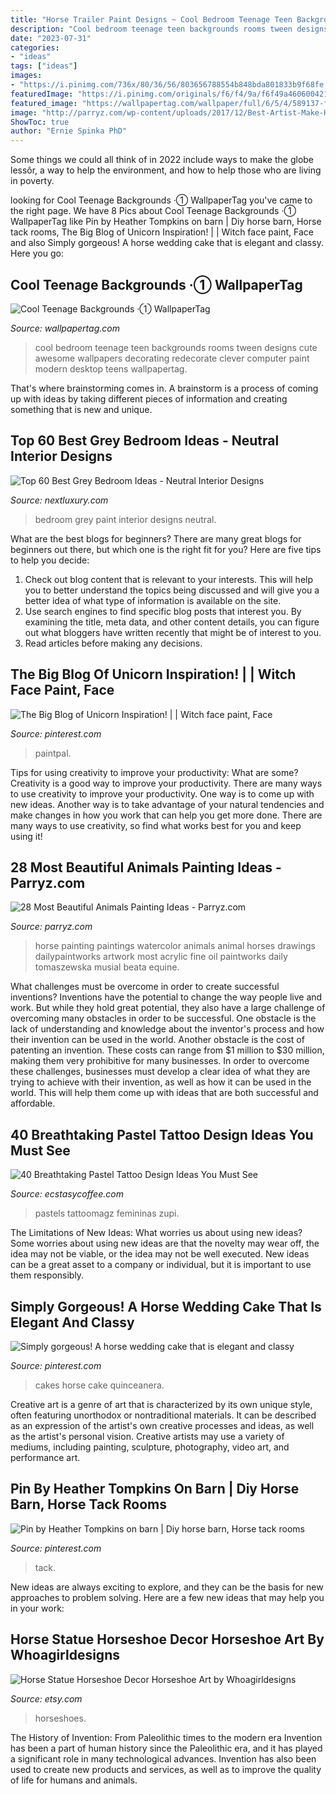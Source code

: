 ```yaml
---
title: "Horse Trailer Paint Designs ~ Cool Bedroom Teenage Teen Backgrounds Rooms Tween Designs Cute Awesome Wallpapers Decorating Redecorate Clever Computer Paint Modern Desktop Teens Wallpapertag"
description: "Cool bedroom teenage teen backgrounds rooms tween designs cute awesome wallpapers decorating redecorate clever computer paint modern desktop teens wallpapertag"
date: "2023-07-31"
categories:
- "ideas"
tags: ["ideas"]
images:
- "https://i.pinimg.com/736x/80/36/56/803656788554b848bda801833b9f68fe.jpg"
featuredImage: "https://i.pinimg.com/originals/f6/f4/9a/f6f49a460600421f6cd84ddac3286c6a.jpg"
featured_image: "https://wallpapertag.com/wallpaper/full/6/5/4/589137-full-size-cool-teenage-backgrounds-1920x1403-computer.jpg"
image: "http://parryz.com/wp-content/uploads/2017/12/Best-Artist-Make-Horse-Painting-525x700.jpg"
ShowToc: true
author: "Ernie Spinka PhD"
---
```



Some things we could all think of in 2022 include ways to make the globe lessôr, a way to help the environment, and how to help those who are living in poverty.

	

		
looking for Cool Teenage Backgrounds ·① WallpaperTag you've came to the right page. We have 8 Pics about Cool Teenage Backgrounds ·① WallpaperTag like Pin by Heather Tompkins on barn | Diy horse barn, Horse tack rooms, The Big Blog of Unicorn Inspiration! | | Witch face paint, Face and also Simply gorgeous! A horse wedding cake that is elegant and classy. Here you go:
		
    
## Cool Teenage Backgrounds ·① WallpaperTag

<img loading=lazy src="https://wallpapertag.com/wallpaper/full/6/5/4/589137-full-size-cool-teenage-backgrounds-1920x1403-computer.jpg" onerror="this.onerror=null;this.src='https://tse1.mm.bing.net/th?id=OIP.vng7NHjoGjOjXnvXHfHSwwHaFa&amp;pid=15.1';" alt="Cool Teenage Backgrounds ·① WallpaperTag">

_Source: wallpapertag.com_

>cool bedroom teenage teen backgrounds rooms tween designs cute awesome wallpapers decorating redecorate clever computer paint modern desktop teens wallpapertag. 

	

That's where brainstorming comes in. A brainstorm is a process of coming up with ideas by taking different pieces of information and creating something that is new and unique.

    
## Top 60 Best Grey Bedroom Ideas - Neutral Interior Designs

<img loading=lazy src="https://nextluxury.com/wp-content/uploads/grey-paint-ideas-for-bedroom-1.jpg" onerror="this.onerror=null;this.src='https://tse4.mm.bing.net/th?id=OIP.65IYuqyQ9hZc7KDkDVWwhgAAAA&amp;pid=15.1';" alt="Top 60 Best Grey Bedroom Ideas - Neutral Interior Designs">

_Source: nextluxury.com_

>bedroom grey paint interior designs neutral. 

	

What are the best blogs for beginners?
There are many great blogs for beginners out there, but which one is the right fit for you? Here are five tips to help you decide: 
1. Check out blog content that is relevant to your interests. This will help you to better understand the topics being discussed and will give you a better idea of what type of information is available on the site. 
2. Use search engines to find specific blog posts that interest you. By examining the title, meta data, and other content details, you can figure out what bloggers have written recently that might be of interest to you. 
3. Read articles before making any decisions.

    
## The Big Blog Of Unicorn Inspiration! | | Witch Face Paint, Face

<img loading=lazy src="https://i.pinimg.com/736x/80/36/56/803656788554b848bda801833b9f68fe.jpg" onerror="this.onerror=null;this.src='https://tse3.mm.bing.net/th?id=OIP.ehddmojr7ECQWqm9bFakJQHaKL&amp;pid=15.1';" alt="The Big Blog of Unicorn Inspiration! | | Witch face paint, Face">

_Source: pinterest.com_

>paintpal. 

	

Tips for using creativity to improve your productivity: What are some?
Creativity is a good way to improve your productivity. There are many ways to use creativity to improve your productivity. One way is to come up with new ideas. Another way is to take advantage of your natural tendencies and make changes in how you work that can help you get more done. There are many ways to use creativity, so find what works best for you and keep using it!

    
## 28 Most Beautiful Animals Painting Ideas - Parryz.com

<img loading=lazy src="http://parryz.com/wp-content/uploads/2017/12/Best-Artist-Make-Horse-Painting-525x700.jpg" onerror="this.onerror=null;this.src='https://tse2.mm.bing.net/th?id=OIP.D-int2-UTg2bdefUsloSPQHaJ4&amp;pid=15.1';" alt="28 Most Beautiful Animals Painting Ideas - Parryz.com">

_Source: parryz.com_

>horse painting paintings watercolor animals animal horses drawings dailypaintworks artwork most acrylic fine oil paintworks daily tomaszewska musial beata equine. 

	

What challenges must be overcome in order to create successful inventions?
Inventions have the potential to change the way people live and work. But while they hold great potential, they also have a large challenge of overcoming many obstacles in order to be successful. One obstacle is the lack of understanding and knowledge about the inventor's process and how their invention can be used in the world. Another obstacle is the cost of patenting an invention. These costs can range from $1 million to $30 million, making them very prohibitive for many businesses. In order to overcome these challenges, businesses must develop a clear idea of what they are trying to achieve with their invention, as well as how it can be used in the world. This will help them come up with ideas that are both successful and affordable.

    
## 40 Breathtaking Pastel Tattoo Design Ideas You Must See

<img loading=lazy src="https://i2.wp.com/www.ecstasycoffee.com/wp-content/uploads/2017/03/Unicorn-tattoo.jpg?resize=750%2C931&amp;ssl=1" onerror="this.onerror=null;this.src='https://tse1.mm.bing.net/th?id=OIP.u1ajJHOv79-FFWbtqcGeAAHaJM&amp;pid=15.1';" alt="40 Breathtaking Pastel Tattoo Design Ideas You Must See">

_Source: ecstasycoffee.com_

>pastels tattoomagz femininas zupi. 

	

The Limitations of New Ideas: What worries us about using new ideas?
Some worries about using new ideas are that the novelty may wear off, the idea may not be viable, or the idea may not be well executed. New ideas can be a great asset to a company or individual, but it is important to use them responsibly.

    
## Simply Gorgeous! A Horse Wedding Cake That Is Elegant And Classy

<img loading=lazy src="https://i.pinimg.com/736x/53/5f/05/535f0528669d05b61c16d5685b94d9ed--beautiful-wedding-cakes-perfect-wedding.jpg" onerror="this.onerror=null;this.src='https://tse4.mm.bing.net/th?id=OIP.nnRk3Jtre5WWzJZUslRyMAHaHa&amp;pid=15.1';" alt="Simply gorgeous! A horse wedding cake that is elegant and classy">

_Source: pinterest.com_

>cakes horse cake quinceanera. 

	

Creative art is a genre of art that is characterized by its own unique style, often featuring unorthodox or nontraditional materials. It can be described as an expression of the artist's own creative processes and ideas, as well as the artist's personal vision. Creative artists may use a variety of mediums, including painting, sculpture, photography, video art, and performance art.

    
## Pin By Heather Tompkins On Barn | Diy Horse Barn, Horse Tack Rooms

<img loading=lazy src="https://i.pinimg.com/originals/f6/f4/9a/f6f49a460600421f6cd84ddac3286c6a.jpg" onerror="this.onerror=null;this.src='https://tse1.mm.bing.net/th?id=OIP.vxQWxBrnUDrPnd_cMp9jyAHaNK&amp;pid=15.1';" alt="Pin by Heather Tompkins on barn | Diy horse barn, Horse tack rooms">

_Source: pinterest.com_

>tack. 

	

New ideas are always exciting to explore, and they can be the basis for new approaches to problem solving. Here are a few new ideas that may help you in your work: 

    
## Horse Statue Horseshoe Decor Horseshoe Art By Whoagirldesigns

<img loading=lazy src="https://img0.etsystatic.com/122/0/10402908/il_750xN.890197242_ipga.jpg" onerror="this.onerror=null;this.src='https://tse3.mm.bing.net/th?id=OIP.fCiN4TmgoSI3WLq5z2WP8gHaJ4&amp;pid=15.1';" alt="Horse Statue Horseshoe Decor Horseshoe Art by Whoagirldesigns">

_Source: etsy.com_

>horseshoes. 

	

The History of Invention: From Paleolithic times to the modern era
Invention has been a part of human history since the Paleolithic era, and it has played a significant role in many technological advances. Invention has also been used to create new products and services, as well as to improve the quality of life for humans and animals.

